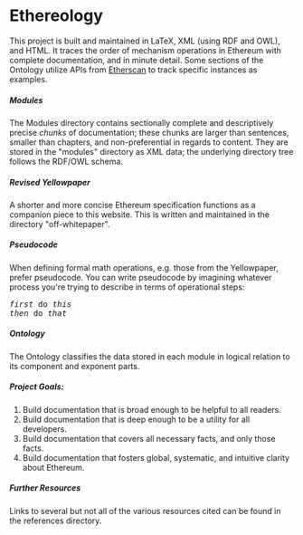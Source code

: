# Ethereology

This project is built and maintained in LaTeX, XML (using RDF and OWL), and HTML. It traces the order of mechanism operations in Ethereum with complete documentation, and in minute detail. Some sections of the Ontology utilize APIs from [Etherscan](https://www.etherscan.io/apis) to track specific instances as examples.

##### Modules

The Modules directory contains sectionally complete and descriptively precise *chunks* of documentation; these chunks are larger than sentences, smaller than chapters, and non-preferential in regards to content. They are stored in the "modules" directory as XML data; the underlying directory tree follows the RDF/OWL schema.

##### Revised Yellowpaper

A shorter and more concise Ethereum specification functions as a companion piece to this website. This is written and maintained in the directory "off-whitepaper". 

##### Pseudocode

When defining formal math operations, e.g. those from the Yellowpaper, prefer pseudocode. You can write pseudocode by imagining whatever process you're trying to describe in terms of operational steps: 

<pre>
<i>first</i> do <i>this</i>
<i>then</i> do <i>that</i>
</pre>

##### Ontology

The Ontology classifies the data stored in each module in logical relation to its component and exponent parts.

##### Project Goals:

1. Build documentation that is broad enough to be helpful to all readers.
2. Build documentation that is deep enough to be a utility for all developers.
3. Build documentation that covers all necessary facts, and only those facts.
3. Build documentation that fosters global, systematic, and intuitive clarity about Ethereum.

##### Further Resources

Links to several but not all of the various resources cited can be found in the references directory.
